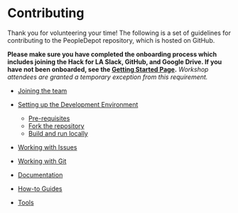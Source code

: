 # Contributing

Thank you for volunteering your time! The following is a set of guidelines for contributing to the PeopleDepot repository, which is hosted on GitHub.

**Please make sure you have completed the onboarding process which includes joining the Hack for LA Slack, GitHub, and Google Drive. If you have not been onboarded, see the [Getting Started Page](https://www.hackforla.org/getting-started).** _Workshop attendees are granted a temporary exception from this requirement._

- [Joining the team](team.md)

- [Setting up the Development Environment](dev_environment.md)

    - [Pre-requisites](dev_environment.md#pre-requisites)
    - [Fork the repository](dev_environment.md#fork-the-repository)
    - [Build and run locally](dev_environment.md#build-and-run-using-docker-locally)

- [Working with Issues](issues.md)

- [Working with Git](git.md)

- [Documentation](documentation.md)

- [How-to Guides](how-to/index.md)

- [Tools](tools/index.md)
